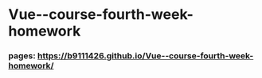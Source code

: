 # Vue--course-fourth-week-homework

### pages: https://b9111426.github.io/Vue--course-fourth-week-homework/
